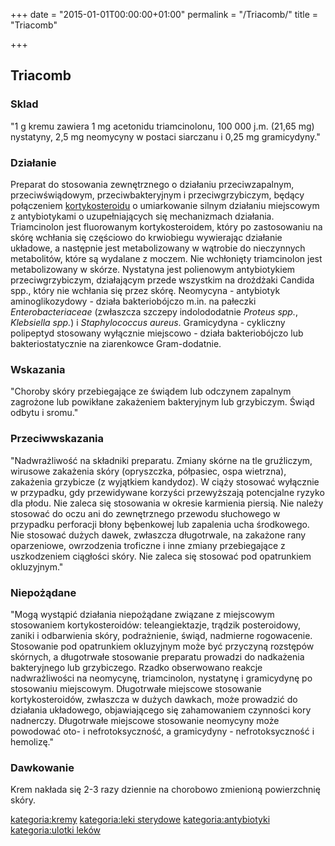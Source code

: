 +++
date = "2015-01-01T00:00:00+01:00"
permalink = "/Triacomb/"
title = "Triacomb"

+++

Triacomb
--------

### Sklad

"1 g kremu zawiera 1 mg acetonidu triamcinolonu, 100 000 j.m. (21,65 mg) nystatyny, 2,5 mg neomycyny w postaci siarczanu i 0,25 mg gramicydyny."

### Działanie

Preparat do stosowania zewnętrznego o działaniu przeciwzapalnym, przeciwświądowym, przeciwbakteryjnym i przeciwgrzybiczym, będący połączeniem [kortykosteroidu](/atopedia/sterydy "wikilink") o umiarkowanie silnym działaniu miejscowym z antybiotykami o uzupełniających się mechanizmach działania. Triamcinolon jest fluorowanym kortykosteroidem, który po zastosowaniu na skórę wchłania się częściowo do krwiobiegu wywierając działanie układowe, a następnie jest metabolizowany w wątrobie do nieczynnych metabolitów, które są wydalane z moczem. Nie wchłonięty triamcinolon jest metabolizowany w skórze. Nystatyna jest polienowym antybiotykiem przeciwgrzybiczym, działającym przede wszystkim na drożdżaki Candida spp., który nie wchłania się przez skórę. Neomycyna - antybiotyk aminoglikozydowy - działa bakteriobójczo m.in. na pałeczki *Enterobacteriaceae* (zwłaszcza szczepy indolododatnie *Proteus spp.*, *Klebsiella spp.*) i *Staphylococcus aureus*. Gramicydyna - cykliczny polipeptyd stosowany wyłącznie miejscowo - działa bakteriobójczo lub bakteriostatycznie na ziarenkowce Gram-dodatnie.

### Wskazania

"Choroby skóry przebiegające ze świądem lub odczynem zapalnym zagrożone lub powikłane zakażeniem bakteryjnym lub grzybiczym. Świąd odbytu i sromu."

### Przeciwwskazania

"Nadwrażliwość na składniki preparatu. Zmiany skórne na tle gruźliczym, wirusowe zakażenia skóry (opryszczka, półpasiec, ospa wietrzna), zakażenia grzybicze (z wyjątkiem kandydoz). W ciąży stosować wyłącznie w przypadku, gdy przewidywane korzyści przewyższają potencjalne ryzyko dla płodu. Nie zaleca się stosowania w okresie karmienia piersią. Nie należy stosować do oczu ani do zewnętrznego przewodu słuchowego w przypadku perforacji błony bębenkowej lub zapalenia ucha środkowego. Nie stosować dużych dawek, zwłaszcza długotrwale, na zakażone rany oparzeniowe, owrzodzenia troficzne i inne zmiany przebiegające z uszkodzeniem ciągłości skóry. Nie zaleca się stosować pod opatrunkiem okluzyjnym."

### Niepożądane

"Mogą wystąpić działania niepożądane związane z miejscowym stosowaniem kortykosteroidów: teleangiektazje, trądzik posteroidowy, zaniki i odbarwienia skóry, podrażnienie, świąd, nadmierne rogowacenie. Stosowanie pod opatrunkiem okluzyjnym może być przyczyną rozstępów skórnych, a długotrwałe stosowanie preparatu prowadzi do nadkażenia bakteryjnego lub grzybiczego. Rzadko obserwowano reakcje nadwrażliwości na neomycynę, triamcinolon, nystatynę i gramicydynę po stosowaniu miejscowym. Długotrwałe miejscowe stosowanie kortykosteroidów, zwłaszcza w dużych dawkach, może prowadzić do działania układowego, objawiającego się zahamowaniem czynności kory nadnerczy. Długotrwałe miejscowe stosowanie neomycyny może powodować oto- i nefrotoksyczność, a gramicydyny - nefrotoksyczność i hemolizę."

### Dawkowanie

Krem nakłada się 2-3 razy dziennie na chorobowo zmienioną powierzchnię skóry.

[kategoria:kremy](/atopedia/kategoria:kremy "wikilink") [kategoria:leki sterydowe](/atopedia/kategoria:leki_sterydowe "wikilink") [kategoria:antybiotyki](/atopedia/kategoria:antybiotyki "wikilink") [kategoria:ulotki leków](/atopedia/kategoria:ulotki_leków "wikilink")